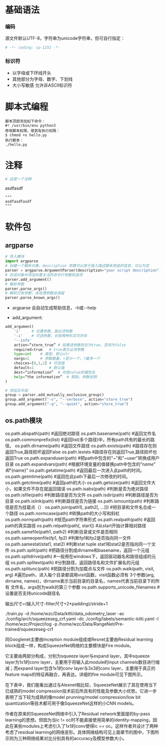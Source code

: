 # 基础语法
### 编码
源文件默认UTF-8，字符串为unicode字符串，但可自行指定：
```python
# -*- coding: cp-1252 -*-
```
### 标识符
* 以字母或下环线开头
* 其他部分为字母、数字、下划线
* 大小写敏感
允许非ASCII标识符

# 脚本式编程
```
脚本顶部添加如下命令：
#! /usr/bin/env python3
修改脚本权限，使其有执行权限：
$ chmod +x hello.py
执行脚本：
./hello.py
```

# 注释
```python
# 这是一个注释
```
asdfasdf
```
"""
asdfasdfasdf
"""
```

# 软件包

## argparse

```py
# 导入模块
import argparse
# 创建一个解析对象，description 参数可以用于插入描述脚本用途的信息，可以为空
parser = argparse.ArgumentParser(description="your script description")
# 向该对象中添加你要关注的命令行参数和选项
parser.add_argument()
# 解析参数
parser.parse_args()
# 解析已有参数，未处理参数会保留
parser.parse_known_args()
```

* argparse 会自动生成帮助信息，-h或--help

* add_argument: 
```py
add_argument(
    'i'     # 位置参数，是必须参数
    '-i'    # 可选参数，长短两种形式可并存
    '--info'
    action=“store_true” # 如果该参数存在为true，否则为false
    required=true   # true表示必须参数
    type=int    # 类型，默认str
    nargs=2     # 参数数量，+至少一个，?最多一个
    choices=[0,1,2] # 可选值
    default=1       # 默认值
    dest=“information”  # 存放value的属性名
    help=“the information”  # 帮助，参数说明
)

# 添加互斥组
group = parser.add_mutually_exclusive_group()
group.add_argument("-v", "--verbose", action="store_true")
group.add_argument("-q", "--quiet", action="store_true")
```


## os.path模块
os.path.abspath(path) #返回绝对路径
os.path.basename(path) #返回文件名
os.path.commonprefix(list) #返回list(多个路径)中，所有path共有的最长的路径。
os.path.dirname(path) #返回文件路径
os.path.exists(path)  #路径存在则返回True,路径损坏返回False
os.path.lexists  #路径存在则返回True,路径损坏也返回True
os.path.expanduser(path)  #把path中包含的"~"和"~user"转换成用户目录
os.path.expandvars(path)  #根据环境变量的值替换path中包含的”$name”和”${name}”
os.path.getatime(path)  #返回最后一次进入此path的时间。
os.path.getmtime(path)  #返回在此path下最后一次修改的时间。
os.path.getctime(path)  #返回path的大小
os.path.getsize(path)  #返回文件大小，如果文件不存在就返回错误
os.path.isabs(path)  #判断是否为绝对路径
os.path.isfile(path)  #判断路径是否为文件
os.path.isdir(path)  #判断路径是否为目录
os.path.islink(path)  #判断路径是否为链接
os.path.ismount(path)  #判断路径是否为挂载点（）
os.path.join(path1[, path2[, ...]])  #把目录和文件名合成一个路径
os.path.normcase(path)  #转换path的大小写和斜杠
os.path.normpath(path)  #规范path字符串形式
os.path.realpath(path)  #返回path的真实路径
os.path.relpath(path[, start])  #从start开始计算相对路径
os.path.samefile(path1, path2)  #判断目录或文件是否相同
os.path.sameopenfile(fp1, fp2)  #判断fp1和fp2是否指向同一文件
os.path.samestat(stat1, stat2)  #判断stat tuple stat1和stat2是否指向同一个文件
os.path.split(path)  #把路径分割成dirname和basename，返回一个元组
os.path.splitdrive(path)   #一般用在windows下，返回驱动器名和路径组成的元组
os.path.splitext(path)  #分割路径，返回路径名和文件扩展名的元组
os.path.splitunc(path)  #把路径分割为加载点与文件
os.path.walk(path, visit, arg)  #遍历path，进入每个目录都调用visit函数，visit函数必须有
3个参数(arg, dirname, names)，dirname表示当前目录的目录名，names代表当前目录下的所有
文件名，args则为walk的第三个参数
os.path.supports_unicode_filenames  #设置是否支持unicode路径名


输出尺寸=(输入尺寸-filter尺寸+2*padding)/stride+1


./train.py -d /home/wzc/Data/kitti/data_odometry_laser -ac ./config/arch/squeezeseg_crf.yaml -dc ./config/labels/semantic-kitti.yaml -l /home/wzc/Project/log -p /home/wzc/Data/RangeNet/Pre-trained/squeezeseg-crf

同Googlenet主要由Inception module组成或Resnet主要由Residual learning block组成一样，构成SqueezeNet网络的主要模块是Fire module。

它主要由两部分构成，分别为squeeze layer与expand layer。其中squeeze layer为1x1的conv layer，主要用于将输入此module的input channels数目进行缩减；而expand layer包含1x1的conv layer与3x3的conv layer，主要用于真正的feature maps的特征再融合，再表达。详细的fire module可见下图所示。

在下表中，我们能看出通过与Alexnet相比较，SqueezeNet展示了其在使用当下已成熟的model compression技术前后所具有的性能及参数大小优势。它进一步表明了当下较为成熟的像model prunning/model compression/low bit quantization等技术都可用于像SqueezeNet这样的小CNN models。

作者在原来的SqueezeNet网络中引入了Residual network里面提的by-pass learning的思想。但因为当ic != oc时不能直接使用简单的identity-mapping，因此在某些modules上考虑引入了1x1的conv使得ic == oc。这样作者共设计了两种考虑了residual learning的网络变形。具体网络结构可见上面章节的图中，下图所示则为三种网络结果对比分别具有的accuracy及模型参数大小。


